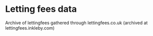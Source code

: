 # Letting fees data

Archive of lettingfees gathered through lettingfees.co.uk (archived at lettingfees.inkleby.com)
